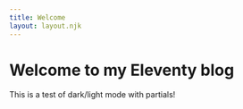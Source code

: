 ```yaml
---
title: Welcome
layout: layout.njk
---
```


# Welcome to my Eleventy blog

This is a test of dark/light mode with partials!